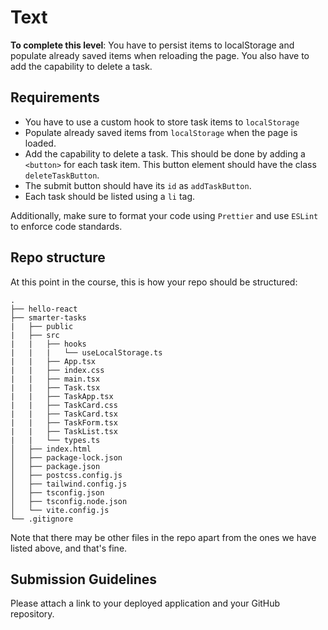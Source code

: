 # Text

**To complete this level**: You have to persist items to localStorage and populate already saved items when reloading the page. You also have to add the capability to delete a task.

## Requirements

- You have to use a custom hook to store task items to `localStorage`
- Populate already saved items from `localStorage` when the page is loaded.
- Add the capability to delete a task. This should be done by adding a `<button>` for each task item. This button element should have the class `deleteTaskButton`.
- The submit button should have its `id` as `addTaskButton`.
- Each task should be listed using a `li` tag.


Additionally, make sure to format your code using `Prettier` and use `ESLint` to enforce code standards.

## Repo structure

At this point in the course, this is how your repo should be structured:

```
.
├── hello-react
├── smarter-tasks
|   ├── public
|   ├── src
|   |   ├── hooks
|   |   |   └── useLocalStorage.ts
|   |   ├── App.tsx
|   |   ├── index.css
|   |   ├── main.tsx
|   |   ├── Task.tsx
|   |   ├── TaskApp.tsx
|   |   ├── TaskCard.css
|   |   ├── TaskCard.tsx
|   |   ├── TaskForm.tsx
|   |   ├── TaskList.tsx
|   |   └── types.ts
│   ├── index.html
│   ├── package-lock.json
│   ├── package.json
│   ├── postcss.config.js
│   ├── tailwind.config.js
│   ├── tsconfig.json
│   ├── tsconfig.node.json
│   └── vite.config.js
└── .gitignore

```
Note that there may be other files in the repo apart from the ones we have listed above, and that's fine. 

## Submission Guidelines

Please attach a link to your deployed application and your GitHub repository.